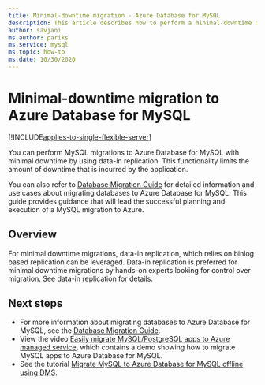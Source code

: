 ```yaml
---
title: Minimal-downtime migration - Azure Database for MySQL
description: This article describes how to perform a minimal-downtime migration of a MySQL database to Azure Database for MySQL.
author: savjani
ms.author: pariks
ms.service: mysql
ms.topic: how-to
ms.date: 10/30/2020
---
```


# Minimal-downtime migration to Azure Database for MySQL
[!INCLUDE[applies-to-single-flexible-server](includes/applies-to-single-flexible-server.md)]

You can perform MySQL migrations to Azure Database for MySQL with minimal downtime by using data-in replication. This functionality limits the amount of downtime that is incurred by the application.

You can also refer to [Database Migration Guide](https://github.com/Azure/azure-mysql/tree/master/MigrationGuide) for detailed information and use cases about migrating databases to Azure Database for MySQL. This guide provides guidance that will lead the successful planning and execution of a MySQL migration to Azure.

## Overview
For minimal downtime migrations, data-in replication, which relies on binlog based replication can be leveraged. Data-in replication is preferred for minimal downtime migrations by hands-on experts looking for control over migration. See [data-in replication](concepts-data-in-replication.md) for details.

## Next steps
- For more information about migrating databases to Azure Database for MySQL, see the [Database Migration Guide](https://github.com/Azure/azure-mysql/tree/master/MigrationGuide).
- View the video [Easily migrate MySQL/PostgreSQL apps to Azure managed service](https://medius.studios.ms/Embed/Video/THR2201?sid=THR2201), which contains a demo showing how to migrate MySQL apps to Azure Database for MySQL.
- See the tutorial [Migrate MySQL to Azure Database for MySQL offline using DMS](../dms/tutorial-mysql-azure-mysql-offline-portal.md).